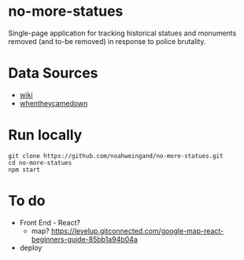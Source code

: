 # no-more-statues
Single-page application for tracking historical statues and monuments removed (and to-be removed) in response to police brutality.

# Data Sources
- [wiki](https://en.wikipedia.org/wiki/List_of_monuments_and_memorials_removed_during_the_George_Floyd_protests#United_States)
- [whentheycamedown](https://whentheycamedown.com/)

# Run locally
```
git clone https://github.com/noahweingand/no-more-statues.git
cd no-more-statues
npm start
```

# To do
- Front End - React?
    - map? https://levelup.gitconnected.com/google-map-react-beginners-guide-85bb1a94b04a
- deploy
